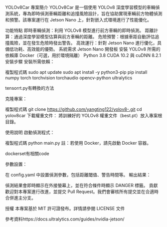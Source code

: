 YOLOv8Car
專案簡介
YOLOv8Car 是一個使用 YOLOv8 深度學習模型的車輛偵測系統，專為即時偵測車輛距離和追撞風險設計，旨在協助實現車輛前方物體偵測和預警。該專案運行在 Jetson Nano 上，針對嵌入式環境進行了性能優化。

功能特點
即時車輛偵測：利用 YOLOv8 模型進行前方車輛的即時偵測。
距離計算：通過深度學習模型估算與前方車輛的距離。
危險預警：根據車距自動評估追撞風險，並在發生危險時發出警告。
高效運行：針對 Jetson Nano 進行優化，具備低功耗、高效能的優勢。
系統需求
Jetson Nano 開發板
安裝 YOLOv8 所需的依賴庫
Docker（可選，用於環境隔離）
Python 3.8
CUDA 10.2 與 cuDNN 8.2.1
安裝步驟
安裝所需依賴：


複製程式碼
sudo apt update
sudo apt install -y python3-pip
pip install numpy torch torchvision torchaudio opencv-python ultralytics

tensorrt.py有轉換的方法

克隆專案：


複製程式碼
git clone https://github.com/yangting122/yolov8-.git
cd yolov8car
下載權重文件： 將訓練好的 YOLOv8 權重文件（best.pt）放入專案根目錄。

使用說明
啟動偵測程式：


複製程式碼
python main.py
註：若使用 Docker，請先啟動 Docker 容器。

dockerset有相關code

參數設置：

在 config.yaml 中設置偵測參數，包括距離閾值、警告時間等。
輸出結果：

偵測結果會即時顯示在外接螢幕上，並在符合條件時顯示 DANGER 標籤。
貢獻
歡迎對本專案進行改進，並提交 Pull Request。我們會審核所有提交並在合適時合併進主分支。

授權
本專案基於 MIT 許可證發布。詳情請參閱 LICENSE 文件

參考資料https://docs.ultralytics.com/guides/nvidia-jetson/
